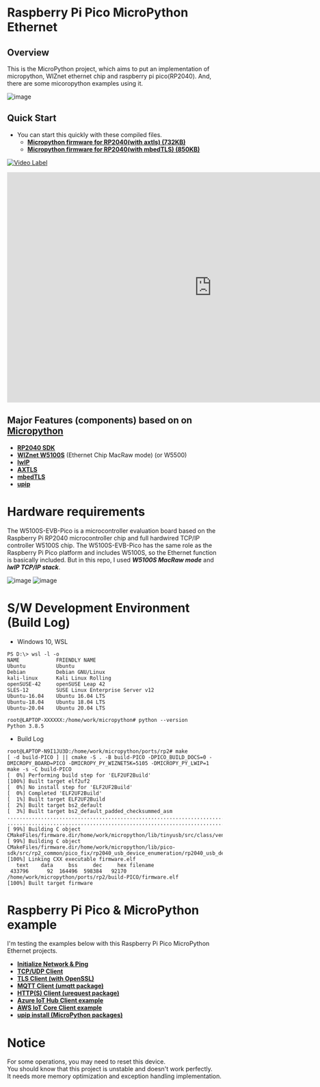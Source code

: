Raspberry Pi Pico MicroPython Ethernet
======================================

## Overview
This is the MicroPython project, which aims to put an implementation of micropython, WIZnet ethernet chip and raspberry pi pico(RP2040).
And, there are some micoropython examples using it. 

![image](https://user-images.githubusercontent.com/2126804/146094650-630c79a5-e1f0-4f33-bb8f-03ffea796844.png)

## Quick Start
* You can start this quickly with these compiled files.
  - **[Micropython firmware for RP2040(with axtls) (732KB)](ports/rp2/documents/fw/firmware_axtls.uf2)**
  - **[Micropython firmware for RP2040(with mbedTLS) (850KB)](ports/rp2/documents/fw/firmware_mbedtls.uf2)**

[![Video Label](http://img.youtube.com/vi/uLR1RNqJ1Mw/0.jpg)](https://youtu.be/6RJRbAHxu5Y?t=0s)


<iframe width="956" height="538" src="https://www.youtube.com/embed/6RJRbAHxu5Y" frameborder="0" allow="accelerometer; autoplay; encrypted-media; gyroscope; picture-in-picture" allowfullscreen></iframe>
  
## Major Features (components) based on on **[Micropython](https://github.com/micropython/micropython)**
* **[RP2040 SDK](https://www.raspberrypi.com/products/rp2040)**
* **[WIZnet W5100S](https://www.wiznet.io/ko/product-item/w5100s)** (Ethernet Chip MacRaw mode)  (or W5500)
* **[lwIP](https://github.com/lwip-tcpip/lwip)**
* **[AXTLS](https://github.com/micropython/axtls/tree/531cab9c278c947d268bd4c94ecab9153a961b43)**
* **[mbedTLS](https://github.com/ARMmbed/mbedtls/tree/1bc2c9cb8b8fe4659bd94b8ebba5a4c02029b7fa)**
* **[upip](https://docs.micropython.org/en/latest/reference/packages.html#upip-package-manager)**
 
# Hardware requirements
The W5100S-EVB-Pico is a microcontroller evaluation board based on the Raspberry Pi RP2040 microcontroller chip and full hardwired TCP/IP controller W5100S chip. 
The W5100S-EVB-Pico has the same role as the Raspberry Pi Pico platform and includes W5100S, so the Ethernet function is basically included.
But in this repo, I used ***W5100S MacRaw mode*** and ***lwIP TCP/IP stack***.

![image](https://user-images.githubusercontent.com/2126804/145735128-98105336-dbeb-4fda-b5e8-89aff0156b8e.png)
![image](https://user-images.githubusercontent.com/2126804/145735202-f973c939-d1a7-47dc-90d7-1b3176fc21cc.png)

# S/W Development Environment (Build Log)
* Windows 10, WSL
```
PS D:\> wsl -l -o
NAME            FRIENDLY NAME
Ubuntu          Ubuntu
Debian          Debian GNU/Linux
kali-linux      Kali Linux Rolling
openSUSE-42     openSUSE Leap 42
SLES-12         SUSE Linux Enterprise Server v12
Ubuntu-16.04    Ubuntu 16.04 LTS
Ubuntu-18.04    Ubuntu 18.04 LTS
Ubuntu-20.04    Ubuntu 20.04 LTS
```
```
root@LAPTOP-XXXXXX:/home/work/micropython# python --version
Python 3.8.5
```
* Build Log
```
root@LAPTOP-N9I1JU3D:/home/work/micropython/ports/rp2# make
[ -d build-PICO ] || cmake -S . -B build-PICO -DPICO_BUILD_DOCS=0 -DMICROPY_BOARD=PICO -DMICROPY_PY_WIZNET5K=5105 -DMICROPY_PY_LWIP=1
make -s -C build-PICO
[  0%] Performing build step for 'ELF2UF2Build'
[100%] Built target elf2uf2
[  0%] No install step for 'ELF2UF2Build'
[  0%] Completed 'ELF2UF2Build'
[  1%] Built target ELF2UF2Build
[  2%] Built target bs2_default
[  3%] Built target bs2_default_padded_checksummed_asm
..............................................................................
..............................................................................
[ 99%] Building C object CMakeFiles/firmware.dir/home/work/micropython/lib/tinyusb/src/class/vendor/vendor_device.c.obj
[ 99%] Building C object CMakeFiles/firmware.dir/home/work/micropython/lib/pico-sdk/src/rp2_common/pico_fix/rp2040_usb_device_enumeration/rp2040_usb_device_enumeration.c.obj
[100%] Linking CXX executable firmware.elf
   text    data     bss     dec     hex filename
 433796      92  164496  598384   92170 /home/work/micropython/ports/rp2/build-PICO/firmware.elf
[100%] Built target firmware
```

# Raspberry Pi Pico & MicroPython example

I'm testing the examples below with this Raspberry Pi Pico MicroPython Ethernet projects.

* **[Initialize Network & Ping](ports/rp2/documents/init_network.md)**
* **[TCP/UDP Client](ports/rp2/documents/example_tcpudp.md)**
* **[TLS Client (with OpenSSL)](ports/rp2/documents/example_mbedtls.md)**
* **[MQTT Client (umqtt package)](ports/rp2/documents/example_mqtt.md)**
* **[HTTP(S) Client (urequest package)](ports/rp2/documents/example_urequest.md)**
* **[Azure IoT Hub Client example](ports/rp2/documents/example_azureiothub.md)**
* **[AWS IoT Core Client example](ports/rp2/documents/example_awsiot.md)**
* **[upip install (MicroPython packages)](ports/rp2/documents/example_upip.md)**

# Notice
For some operations, you may need to reset this device.   
You should know that this project is unstable and doesn't work perfectly.  
It needs more memory optimization and exception handling implementation.  


